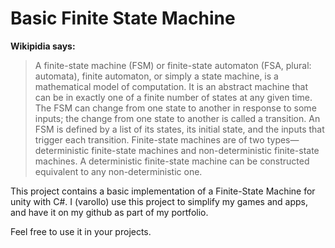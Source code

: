 # Basic Finite State Machine

**Wikipidia says:**
> A finite-state machine (FSM) or finite-state automaton (FSA, plural: automata), finite automaton, or simply a state machine, is a mathematical model of computation. It is an abstract machine that can be in exactly one of a finite number of states at any given time. The FSM can change from one state to another in response to some inputs; the change from one state to another is called a transition. An FSM is defined by a list of its states, its initial state, and the inputs that trigger each transition. Finite-state machines are of two types—deterministic finite-state machines and non-deterministic finite-state machines. A deterministic finite-state machine can be constructed equivalent to any non-deterministic one.

This project contains a basic implementation of a Finite-State Machine for unity with C#.
I (varollo) use this project to simplify my games and apps, and have it on my github as part of my portfolio.

Feel free to use it in your projects.